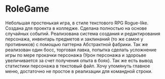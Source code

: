 # RoleGame
Небольшая простенькая игра, в стиле текстового RPG Rogue-like. Создана для проекта в колледже. Сделана полностью на основе случайных событий. Реализована система создания и редактирования персонажа, инвентарь предметов и заклинаний (то же самое у противников) с помощью паттерна Абстрактной фабрики. Так же реализован один босс, торговая лавка, попытка сделать усложнение игры по мере прокачки персонажа (Урон персонажа и здороьве увеличивается за счет получения опыта в боях). Так же есть вывод статистики персонажа в текстовый файл. Хочу упомянуть главное меню, достаточно не простое в реализации для командной строки.
